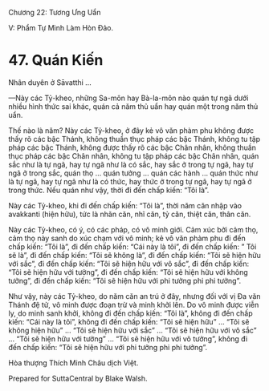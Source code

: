  

Chương 22: Tương Ưng Uẩn

V: Phẩm Tự Mình Làm Hòn Ðảo.

# 47\. Quán Kiến

Nhân duyên ở Sāvatthi …

—Này các Tỷ-kheo, những Sa-môn hay Bà-la-môn nào quán tự ngã dưới nhiều hình thức sai khác, quán cả năm thủ uẩn hay quán một trong năm thủ uẩn.

Thế nào là năm? Này các Tỷ-kheo, ở đây kẻ vô văn phàm phu không được thấy rõ các bậc Thánh, không thuần thục pháp các bậc Thánh, không tu tập pháp các bậc Thánh, không được thấy rõ các bậc Chân nhân, không thuần thục pháp các bậc Chân nhân, không tu tập pháp các bậc Chân nhân, quán sắc như là tự ngã, hay tự ngã như là có sắc, hay sắc ở trong tự ngã, hay tự ngã ở trong sắc, quán thọ … quán tưởng … quán các hành … quán thức như là tự ngã, hay tự ngã như là có thức, hay thức ở trong tự ngã, hay tự ngã ở trong thức. Nếu quán như vậy, thời đi đến chấp kiến: “Tôi là”.

Này các Tỷ-kheo, khi đi đến chấp kiến: “Tôi là”, thời năm căn nhập vào avakkanti (hiện hữu), tức là nhãn căn, nhĩ căn, tỷ căn, thiệt căn, thân căn.

Này các Tỷ-kheo, có ý, có các pháp, có vô minh giới. Cảm xúc bởi cảm thọ, cảm thọ này sanh do xúc chạm với vô minh; kẻ vô văn phàm phu đi đến chấp kiến: “Tôi là”, đi đến chấp kiến: “Cái này là tôi”, đi đến chấp kiến: ” Tôi sẽ là”, đi đến chấp kiến: “Tôi sẽ không là”, đi đến chấp kiến: “Tôi sẽ hiện hữu với sắc”, đi đến chấp kiến: “Tôi sẽ hiện hữu với vô sắc”, đi đến chấp kiến: “Tôi sẽ hiện hữu với tưởng”, đi đến chấp kiến: “Tôi sẽ hiện hữu với không tưởng”, đi đến chấp kiến: “Tôi sẽ hiện hữu với phi tưởng phi phi tưởng”.

Như vậy, này các Tỷ-kheo, do năm căn an trú ở đây, nhưng đối với vị Ða văn Thánh đệ tử, vô minh được đoạn trừ và minh khởi lên. Do vô minh được viễn ly, do minh sanh khởi, không đi đến chấp kiến: “Tôi là”, không đi đến chấp kiến: “Cái này là tôi”, không đi đến chấp kiến: “Tôi sẽ hiện hữu” … “Tôi sẽ không hiện hữu” … “Tôi sẽ hiện hữu với sắc” … “Tôi sẽ hiện hữu với vô sắc” … “Tôi sẽ hiện hữu với tưởng” … “Tôi sẽ hiện hữu với vô tưởng”, không đi đến chấp kiến: “Tôi sẽ hiện hữu với phi tưởng phi phi tưởng”.

Hòa thượng Thích Minh Châu dịch Việt.

Prepared for SuttaCentral by Blake Walsh.